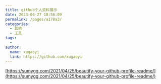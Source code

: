 ```yaml
---
title: github个人资料展示
date: 2023-06-27 18:56:09
permalink: /pages/a178a3/
categories:
  - 其他
  - 工具
tags:
  - 
author: 
  name: xugaoyi
  link: https://github.com/xugaoyi
---
```

[https://sumygg.com/2021/04/25/beautify-your-github-profile-readme/](https://sumygg.com/2021/04/25/beautify-your-github-profile-readme/)
